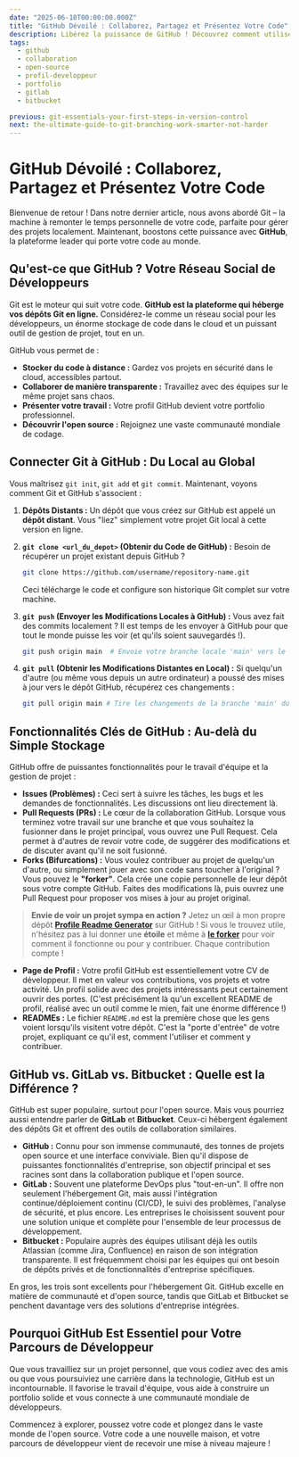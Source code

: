 ```yaml
---
date: "2025-06-10T00:00:00.000Z"
title: "GitHub Dévoilé : Collaborez, Partagez et Présentez Votre Code"
description: Libérez la puissance de GitHub ! Découvrez comment utiliser cette plateforme pour la collaboration, le partage de projets et la création de votre portfolio de développeur.
tags:
  - github
  - collaboration
  - open-source
  - profil-developpeur
  - portfolio
  - gitlab
  - bitbucket

previous: git-essentials-your-first-steps-in-version-control
next: the-ultimate-guide-to-git-branching-work-smarter-not-harder
---
```


# GitHub Dévoilé : Collaborez, Partagez et Présentez Votre Code

Bienvenue de retour ! Dans notre dernier article, nous avons abordé Git – la machine à remonter le temps personnelle de votre code, parfaite pour gérer des projets localement. Maintenant, boostons cette puissance avec **GitHub**, la plateforme leader qui porte votre code au monde.

## Qu'est-ce que GitHub ? Votre Réseau Social de Développeurs

Git est le moteur qui suit votre code. **GitHub est la plateforme qui héberge vos dépôts Git en ligne.** Considérez-le comme un réseau social pour les développeurs, un énorme stockage de code dans le cloud et un puissant outil de gestion de projet, tout en un.

GitHub vous permet de :
* **Stocker du code à distance :** Gardez vos projets en sécurité dans le cloud, accessibles partout.
* **Collaborer de manière transparente :** Travaillez avec des équipes sur le même projet sans chaos.
* **Présenter votre travail :** Votre profil GitHub devient votre portfolio professionnel.
* **Découvrir l'open source :** Rejoignez une vaste communauté mondiale de codage.

## Connecter Git à GitHub : Du Local au Global

Vous maîtrisez `git init`, `git add` et `git commit`. Maintenant, voyons comment Git et GitHub s'associent :

1.  **Dépôts Distants :** Un dépôt que vous créez sur GitHub est appelé un **dépôt distant**. Vous "liez" simplement votre projet Git local à cette version en ligne.

2.  **`git clone <url_du_depot>` (Obtenir du Code de GitHub) :**
    Besoin de récupérer un projet existant depuis GitHub ?
    ```bash
    git clone https://github.com/username/repository-name.git
    ```
    Ceci télécharge le code et configure son historique Git complet sur votre machine.

3.  **`git push` (Envoyer les Modifications Locales à GitHub) :**
    Vous avez fait des commits localement ? Il est temps de les envoyer à GitHub pour que tout le monde puisse les voir (et qu'ils soient sauvegardés !).
    ```bash
    git push origin main  # Envoie votre branche locale 'main' vers le dépôt distant 'origin'
    ```

4.  **`git pull` (Obtenir les Modifications Distantes en Local) :**
    Si quelqu'un d'autre (ou même vous depuis un autre ordinateur) a poussé des mises à jour vers le dépôt GitHub, récupérez ces changements :
    ```bash
    git pull origin main # Tire les changements de la branche 'main' du dépôt distant 'origin'
    ```

## Fonctionnalités Clés de GitHub : Au-delà du Simple Stockage

GitHub offre de puissantes fonctionnalités pour le travail d'équipe et la gestion de projet :

* **Issues (Problèmes) :** Ceci sert à suivre les tâches, les bugs et les demandes de fonctionnalités. Les discussions ont lieu directement là.
* **Pull Requests (PRs) :** Le cœur de la collaboration GitHub. Lorsque vous terminez votre travail sur une branche et que vous souhaitez la fusionner dans le projet principal, vous ouvrez une Pull Request. Cela permet à d'autres de revoir votre code, de suggérer des modifications et de discuter avant qu'il ne soit fusionné.
* **Forks (Bifurcations) :** Vous voulez contribuer au projet de quelqu'un d'autre, ou simplement jouer avec son code sans toucher à l'original ? Vous pouvez le **"forker"**. Cela crée une copie personnelle de leur dépôt sous votre compte GitHub. Faites des modifications là, puis ouvrez une Pull Request pour proposer vos mises à jour au projet original.

> **Envie de voir un projet sympa en action ?** Jetez un œil à mon propre dépôt [**Profile Readme Generator**](https://github.com/maurodesouza/profile-readme-generator) sur GitHub ! Si vous le trouvez utile, n'hésitez pas à lui donner une **étoile** et même à [**le forker**](https://github.com/maurodesouza/profile-readme-generator/fork) pour voir comment il fonctionne ou pour y contribuer. Chaque contribution compte !

* **Page de Profil :** Votre profil GitHub est essentiellement votre CV de développeur. Il met en valeur vos contributions, vos projets et votre activité. Un profil solide avec des projets intéressants peut certainement ouvrir des portes. (C'est précisément là qu'un excellent README de profil, réalisé avec un outil comme le mien, fait une énorme différence !)
* **READMEs :** Le fichier `README.md` est la première chose que les gens voient lorsqu'ils visitent votre dépôt. C'est la "porte d'entrée" de votre projet, expliquant ce qu'il est, comment l'utiliser et comment y contribuer.

## GitHub vs. GitLab vs. Bitbucket : Quelle est la Différence ?

GitHub est super populaire, surtout pour l'open source. Mais vous pourriez aussi entendre parler de **GitLab** et **Bitbucket**. Ceux-ci hébergent également des dépôts Git et offrent des outils de collaboration similaires.

* **GitHub :** Connu pour son immense communauté, des tonnes de projets open source et une interface conviviale. Bien qu'il dispose de puissantes fonctionnalités d'entreprise, son objectif principal et ses racines sont dans la collaboration publique et l'open source.
* **GitLab :** Souvent une plateforme DevOps plus "tout-en-un". Il offre non seulement l'hébergement Git, mais aussi l'intégration continue/déploiement continu (CI/CD), le suivi des problèmes, l'analyse de sécurité, et plus encore. Les entreprises le choisissent souvent pour une solution unique et complète pour l'ensemble de leur processus de développement.
* **Bitbucket :** Populaire auprès des équipes utilisant déjà les outils Atlassian (comme Jira, Confluence) en raison de son intégration transparente. Il est fréquemment choisi par les équipes qui ont besoin de dépôts privés et de fonctionnalités d'entreprise spécifiques.

En gros, les trois sont excellents pour l'hébergement Git. GitHub excelle en matière de communauté et d'open source, tandis que GitLab et Bitbucket se penchent davantage vers des solutions d'entreprise intégrées.

## Pourquoi GitHub Est Essentiel pour Votre Parcours de Développeur

Que vous travailliez sur un projet personnel, que vous codiez avec des amis ou que vous poursuiviez une carrière dans la technologie, GitHub est un incontournable. Il favorise le travail d'équipe, vous aide à construire un portfolio solide et vous connecte à une communauté mondiale de développeurs.

Commencez à explorer, poussez votre code et plongez dans le vaste monde de l'open source. Votre code a une nouvelle maison, et votre parcours de développeur vient de recevoir une mise à niveau majeure !
